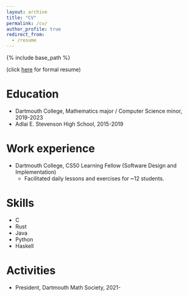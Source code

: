 ```yaml
---
layout: archive
title: "CV"
permalink: /cv/
author_profile: true
redirect_from:
  - /resume
---
```


{% include base_path %}

(click [here](/files/resume.pdf) for formal resume)

Education
======
* Dartmouth College, Mathematics major / Computer Science minor, 2019-2023
* Adlai E. Stevenson High School, 2015-2019

Work experience
======
* Dartmouth College, CS50 Learning Fellow (Software Design and Implementation)
  * Facilitated daily lessons and exercises for ~12 students.
  
Skills
======
* C
* Rust
* Java
* Python
* Haskell
  
Activities
======
* President, Dartmouth Math Society, 2021-
